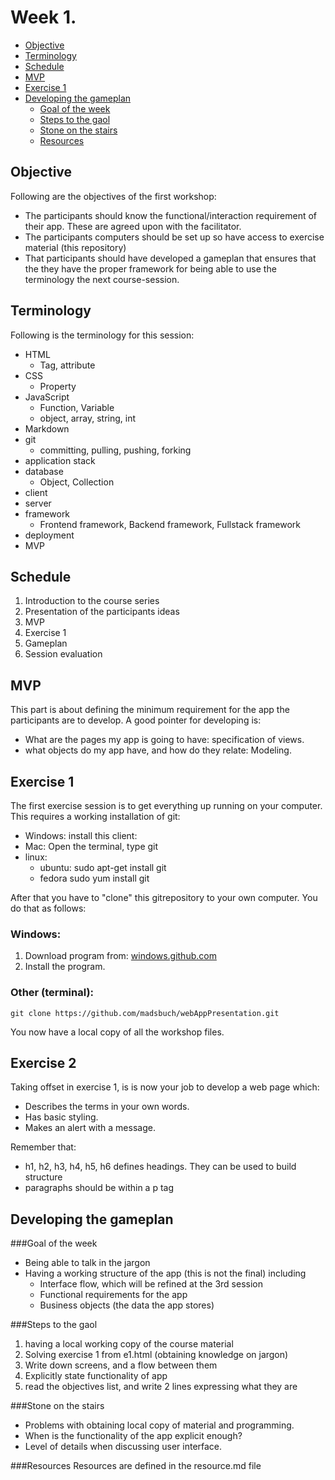 Week 1.
=======

<!-- toc -->
* [Objective](#objective)
* [Terminology](#terminology)
* [Schedule](#schedule)
* [MVP](#mvp)
* [Exercise 1](#exercise-1)
* [Developing the gameplan](#developing-the-gameplan)
  * [Goal of the week](#goal-of-the-week)
  * [Steps to the gaol](#steps-to-the-gaol)
  * [Stone on the stairs](#stone-on-the-stairs)
  * [Resources](#resources)

<!-- toc stop -->

Objective
---------
Following are the objectives of the first workshop:
* The participants should know the functional/interaction requirement of their
  app. These are agreed upon with the facilitator.
* The participants computers should be set up so have access to exercise
  material (this repository)
* That participants should have developed a gameplan that ensures that the
  they have the proper framework for being able to use the terminology the next
  course-session.

Terminology
-----------
Following is the terminology for this session:
* HTML
  * Tag, attribute
* CSS
  * Property
* JavaScript
  * Function, Variable
  * object, array, string, int
* Markdown
* git
  * committing, pulling, pushing, forking
* application stack
* database
  * Object, Collection
* client
* server
* framework
  * Frontend framework, Backend framework, Fullstack framework
* deployment
* MVP

Schedule
--------
1. Introduction to the course series
2. Presentation of the participants ideas
3. MVP
4. Exercise 1
5. Gameplan
6. Session evaluation

MVP
---
This part is about defining the minimum requirement for the app the participants
are to develop. A good pointer for developing is:
* What are the pages my app is going to have: specification of views.
* what objects do my app have, and how do they relate: Modeling.

Exercise 1
----------
The first exercise session is to get everything up running on your computer.
This requires a working installation of git:

* Windows: install this client: 
* Mac: Open the terminal, type git
* linux:
  * ubuntu: sudo apt-get install git
  * fedora sudo yum install git

After that you have to "clone" this gitrepository to your own computer. You do
that as follows:

### Windows:

1. Download program from: [windows.github.com](https://windows.github.com/)
2. Install the program.

### Other (terminal):
	git clone https://github.com/madsbuch/webAppPresentation.git

You now have a local copy of all the workshop files.

Exercise 2
----------
Taking offset in exercise 1, is is now your job to develop a web page which:
* Describes the terms in your own words.
* Has basic styling.
* Makes an alert with a message.

Remember that:
* h1, h2, h3, h4, h5, h6 defines headings. They can be used to build structure
* paragraphs should be within a p tag


Developing the gameplan
-----------------------

###Goal of the week
* Being able to talk in the jargon
* Having a working structure of the app (this is not the final) including
  * Interface flow, which will be refined at the 3rd session
  * Functional requirements for the app
  * Business objects (the data the app stores)

###Steps to the gaol
1. having a local working copy of the course material
2. Solving exercise 1 from e1.html (obtaining knowledge on jargon)
3. Write down screens, and a flow between them
4. Explicitly state functionality of app
5. read the objectives list, and write 2 lines expressing what they are

###Stone on the stairs
* Problems with obtaining local copy of material and programming.
* When is the functionality of the app explicit enough?
* Level of details when discussing user interface.

###Resources
Resources are defined in the resource.md file


